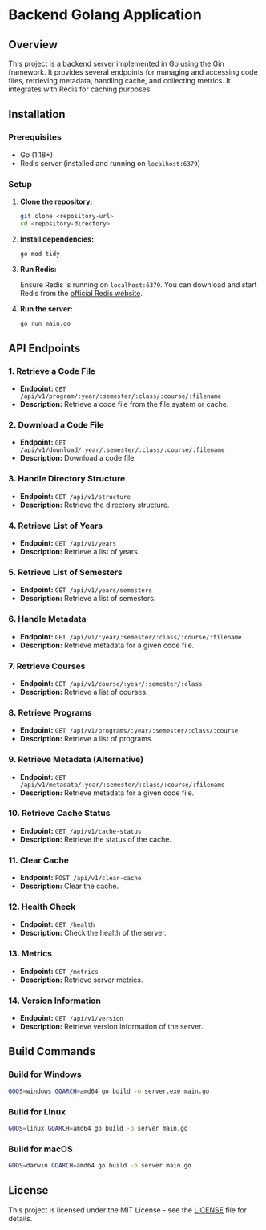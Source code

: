 # Backend Golang Application

## Overview

This project is a backend server implemented in Go using the Gin framework. It provides several endpoints for managing and accessing code files, retrieving metadata, handling cache, and collecting metrics. It integrates with Redis for caching purposes.

## Installation

### Prerequisites

- Go (1.18+)
- Redis server (installed and running on `localhost:6379`)

### Setup

1. **Clone the repository:**

    ```sh
    git clone <repository-url>
    cd <repository-directory>
    ```

2. **Install dependencies:**

    ```sh
    go mod tidy
    ```

3. **Run Redis:**

   Ensure Redis is running on `localhost:6379`. You can download and start Redis from the [official Redis website](https://redis.io/download).

4. **Run the server:**

    ```sh
    go run main.go
    ```

## API Endpoints

### 1. Retrieve a Code File

- **Endpoint:** `GET /api/v1/program/:year/:semester/:class/:course/:filename`
- **Description:** Retrieve a code file from the file system or cache.
  
### 2. Download a Code File

- **Endpoint:** `GET /api/v1/download/:year/:semester/:class/:course/:filename`
- **Description:** Download a code file.

### 3. Handle Directory Structure

- **Endpoint:** `GET /api/v1/structure`
- **Description:** Retrieve the directory structure.

### 4. Retrieve List of Years

- **Endpoint:** `GET /api/v1/years`
- **Description:** Retrieve a list of years.

### 5. Retrieve List of Semesters

- **Endpoint:** `GET /api/v1/years/semesters`
- **Description:** Retrieve a list of semesters.

### 6. Handle Metadata

- **Endpoint:** `GET /api/v1/:year/:semester/:class/:course/:filename`
- **Description:** Retrieve metadata for a given code file.

### 7. Retrieve Courses

- **Endpoint:** `GET /api/v1/course/:year/:semester/:class`
- **Description:** Retrieve a list of courses.

### 8. Retrieve Programs

- **Endpoint:** `GET /api/v1/programs/:year/:semester/:class/:course`
- **Description:** Retrieve a list of programs.

### 9. Retrieve Metadata (Alternative)

- **Endpoint:** `GET /api/v1/metadata/:year/:semester/:class/:course/:filename`
- **Description:** Retrieve metadata for a given code file.

### 10. Retrieve Cache Status

- **Endpoint:** `GET /api/v1/cache-status`
- **Description:** Retrieve the status of the cache.

### 11. Clear Cache

- **Endpoint:** `POST /api/v1/clear-cache`
- **Description:** Clear the cache.

### 12. Health Check

- **Endpoint:** `GET /health`
- **Description:** Check the health of the server.

### 13. Metrics

- **Endpoint:** `GET /metrics`
- **Description:** Retrieve server metrics.

### 14. Version Information

- **Endpoint:** `GET /api/v1/version`
- **Description:** Retrieve version information of the server.

## Build Commands

### Build for Windows

```sh
GOOS=windows GOARCH=amd64 go build -o server.exe main.go
```

### Build for Linux

```sh
GOOS=linux GOARCH=amd64 go build -o server main.go
```

### Build for macOS

```sh
GOOS=darwin GOARCH=amd64 go build -o server main.go
```

## License

This project is licensed under the MIT License - see the [LICENSE](LICENSE) file for details.

